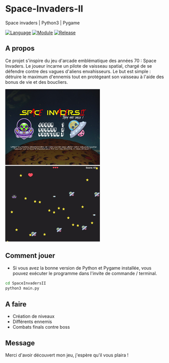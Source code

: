 # Space-Invaders-II
Space invaders | Python3 | Pygame

[![Language](https://img.shields.io/badge/language-python-blue.svg?style=flat)](https://www.python.org)
[![Module](https://img.shields.io/badge/module-pygame-brightgreen.svg?style=flat)](http://www.pygame.org/news.html)
[![Release](https://img.shields.io/badge/release-v1.0-orange.svg?style=flat)](https://github.com/Hichem94/Space-Invaders-II)

## A propos

Ce projet s'inspire du jeu d'arcade emblématique des années 70 : Space Invaders. Le joueur incarne un pilote de vaisseau spatial, chargé de se défendre contre des vagues d'aliens envahisseurs. Le but est simple : détruire le maximum d'ennemis tout en protégeant son vaisseau à l'aide des bonus de vie et des boucliers.


<img src="/images/github_menu.jpg" width="300" height="240" /> <img src="/images/github_jouer.jpg" width="300" height="240"/>

## Comment jouer

- Si vous avez la bonne version de Python et Pygame installée, vous pouvez exécuter le programme dans l'invite de commande / terminal.

```bash
cd SpaceInvadersII
python3 main.py
```

## A faire

- Création de niveaux
- Différents ennemis
- Combats finals contre boss

## Message

Merci d'avoir découvert mon jeu, j'espère qu'il vous plaira !

